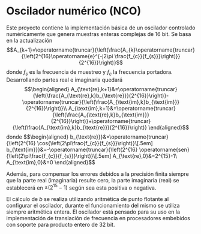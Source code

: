 # Oscilador numérico (NCO)

Este proyecto contiene la implementación básica de un oscilador controlado numéricamente que genera muestras enteras complejas de 16 bit. Se basa en la actualización
$$A_{k+1}=\operatorname{truncar}{\left(\frac{A_{k}\operatorname{truncar}{\left(2^{16}\operatorname{e}^{-j2\pi \frac{f_{c}}{f_{s}}}\right)}}{2^{16}}\right)}$$
donde $f_{s}$ es la frecuencia de muestreo y $f_{c}$ la frecuencia portadora. Desarrollando partes real e imaginaria quedará
$$\begin{aligned}
A_{\text{re},k+1}&=\operatorname{truncar}{\left(\frac{A_{\text{re},k}b_{\text{re}}}{2^{16}}\right)}-\operatorname{truncar}{\left(\frac{A_{\text{im},k}b_{\text{im}}}{2^{16}}\right)}\\
A_{\text{im},k+1}&=\operatorname{truncar}{\left(\frac{A_{\text{re},k}b_{\text{im}}}{2^{16}}\right)}+\operatorname{truncar}{\left(\frac{A_{\text{im},k}b_{\text{re}}}{2^{16}}\right)}
\end{aligned}$$
donde
$$\begin{aligned}
b_{\text{re}}}&=\operatorname{truncar}{\left(2^{16} \cos{\left(2\pi\frac{f_{c}}{f_{s}}}\right)}\\[.5em]
b_{\text{im}}}&=-\operatorname{truncar}{\left(2^{16} \operatorname{sen}{\left(2\pi\frac{f_{c}}{f_{s}}}\right)}\\[.5em]
A_{\text{re},0}&=2^{15}-1\\
A_{\text{im},0}&=0
\end{aligned}$$

Además, para compensar los errores debidos a la precisión finita siempre que la parte real (imaginaria) resulte cero, la parte imaginaria (real) se establecerá en $\pm(2^{15}-1)$ según sea esta positiva o negativa.

El cálculo de $b$ se realiza utilizando aritmética de punto flotante al configurar el oscilador, durante el funcionamiento del mismo se utiliza siempre aritmética entera. El oscilador está pensado para su uso en la implementación de translación de frecuencia en procesadores embebidos con soporte para producto entero de 32 bit.
